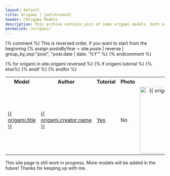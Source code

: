 ```yaml
---
layout: default
title: Origami | joelchrono12
header: 🗄️Origami Models
description: This archive contains pics of some origami models, both original of me, or works of other artists. All of the photographed models were folded by me.
permalink: /origami/
---
```



{% comment %}
This is reversed order, if you want to start from the beginning
{% assign postsByYear = site.posts | reverse | group_by_exp:"post", "post.date | date: '%Y'" %}
{% endcomment %}


<div>

 <table>
  <tr>
    <th>Model</th>
    <th>Author</th>
    <th>Tutorial</th>
    <th style="text-align: right">Photo</th>
  </tr>
{% for origami in site.origami reversed %}
  <tr>
    <td><a href="{{ origami.url }}">{{ origami.title }}</a></td>
    <td><a href="{{ origami.creator.site }}">{{ origami.creator.name }}</a></td>
    {% if origami.tutorial %}
    <td><a href="{{ origami.tutorial }}">Yes</a></td>
    {% else%}
    <td>No</td>
    {% endif %}
    <td style="text-align: right"><img width="210px" src="{{ origami.image }}" alt="{{ origami.description }}" title="{{ origami.description }}"></td>
  </tr>
{% endfor %}
</table> 

</div>

This site page is still work in progress. More models will be added in the future! Thanks for keeping up with me.
